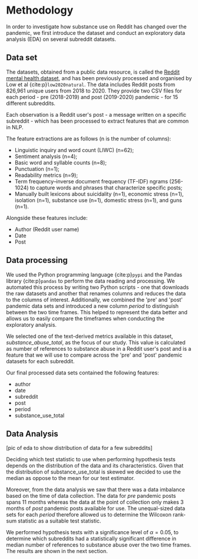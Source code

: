 # Methodology

In order to investigate how substance use on Reddit has changed over the pandemic, we first introduce the dataset and conduct an exploratory data analysis (EDA) on several subreddit datasets.
## Data set
The datasets, obtained from a public data resource, is called the [Reddit mental health dataset](https://zenodo.org/record/3941387#.YZl5BC1h1QL), and has been previously processed and organised by Low et al {cite:p}`low2020natural`. The data includes Reddit posts from 826,961 unique users from 2018 to 2020. They provide two CSV files for each period - pre (2018-2019) and post (2019-2020) pandemic - for 15 different subreddits. 

Each observation is a Reddit user's post - a message written on a specific subreddit - which has been processed to extract features that are common in NLP. 

The feature extractions are as follows (n is the number of columns):
- Linguistic inquiry and word count (LIWC) (n=62);
- Sentiment analysis (n=4); 
- Basic word and syllable counts (n=8); 
- Punctuation (n=1); 
- Readability metrics (n=9); 
- Term frequency–inverse document frequency (TF-IDF) ngrams (256-1024) to capture words and phrases that characterize specific posts; 
- Manually built lexicons about suicidality (n=1), economic stress (n=1), isolation (n=1), substance use (n=1), domestic stress (n=1), and guns (n=1). 

Alongside these features include:
- Author (Reddit user name)
- Date
- Post
## Data processing
We used the Python programming language {cite:p}`pypi` and the Pandas library {cite:p}`pandas` to perform the data reading and processing. We automated this process by writing two Python scripts - one that downloads the raw datasets and another that renames columns and reduces the data to the columns of interest. Additionally, we combined the 'pre' and 'post' pandemic data sets and introduced a new column _period_ to distinguish between the two time frames. This helped to represent the data better and allows us to easily compare the timeframes when conducting the exploratory analysis.

We selected one of the text-derived metrics available in this dataset, _substance_abuse_total_, as the focus of our study. This value is calculated as number of references to substance abuse in a Reddit user's post and is a feature that we will use to compare across the 'pre' and 'post' pandemic datasets for each subreddit.

Our final processed data sets contained the following features:

- author
- date
- subreddit
- post
- period
- substance_use_total

## Data Analysis

[pic of eda to show distribution of data for a few subreddits]

Deciding which test statistic to use when performing hypothesis tests depends on the distribution of the data and its characteristics. Given that the distribution of substance_use_total is skewed we decided to use the median as oppose to the mean for our test estimator.

Moreover, from the data analysis we saw that there was a data imbalance based on the time of data collection. The data for _pre_ pandemic posts spans 11 months whereas the data at the point of collection only makes 3 months of _post_ pandemic posts available for use. The unequal-sized data sets for each _period_ therefore allowed us to determine the Wilcoxon rank-sum statistic as a suitable test statistic.

We performed hypothesis tests with a significance level of $\alpha = 0.05$, to determine which subreddits had a statistically significant difference in median number of references to substance abuse over the two time frames. The results are shown in the next section.